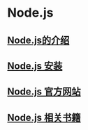 
# Node.js

## [Node.js的介绍](./presentation.md)

## [Node.js 安装](./install.md)

## [Node.js 官方网站](https://nodejs.org/en/)

## [Node.js 相关书籍](./Book.md)
